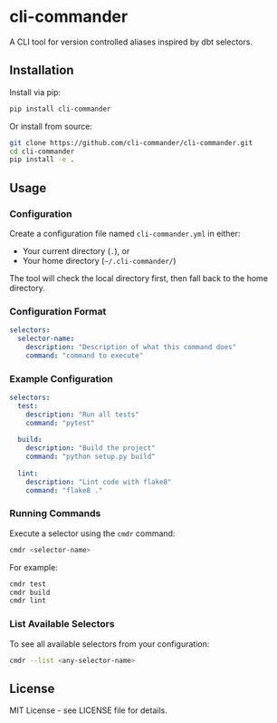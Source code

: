 # cli-commander

A CLI tool for version controlled aliases inspired by dbt selectors.

## Installation

Install via pip:

```bash
pip install cli-commander
```

Or install from source:

```bash
git clone https://github.com/cli-commander/cli-commander.git
cd cli-commander
pip install -e .
```

## Usage

### Configuration

Create a configuration file named `cli-commander.yml` in either:
- Your current directory (`.`), or
- Your home directory (`~/.cli-commander/`)

The tool will check the local directory first, then fall back to the home directory.

### Configuration Format

```yaml
selectors:
  selector-name:
    description: "Description of what this command does"
    command: "command to execute"
```

### Example Configuration

```yaml
selectors:
  test:
    description: "Run all tests"
    command: "pytest"
  
  build:
    description: "Build the project"
    command: "python setup.py build"
  
  lint:
    description: "Lint code with flake8"
    command: "flake8 ."
```

### Running Commands

Execute a selector using the `cmdr` command:

```bash
cmdr <selector-name>
```

For example:

```bash
cmdr test
cmdr build
cmdr lint
```

### List Available Selectors

To see all available selectors from your configuration:

```bash
cmdr --list <any-selector-name>
```

## License

MIT License - see LICENSE file for details.

